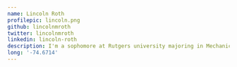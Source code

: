 ```yaml
---
name: Lincoln Roth
profilepic: lincoln.png
github: lincolnmroth
twitter: lincolnmroth
linkedin: lincoln-roth
description: I'm a sophomore at Rutgers university majoring in Mechanical Engineering and Computer Science. My main area of interest is Robotics and hardware hacking in general, and I'm currently working on CircuitPython through the fellowship.
long: '-74.6714'
---
```

